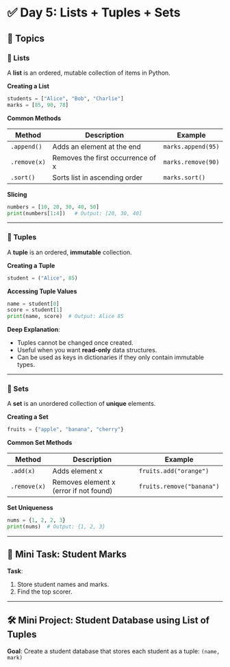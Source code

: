 # ✅ Day 5: Lists + Tuples + Sets

## 📘 Topics

### 🔹 Lists
A **list** is an ordered, mutable collection of items in Python.

**Creating a List**
```python
students = ["Alice", "Bob", "Charlie"]
marks = [85, 90, 78]
````

**Common Methods**

| Method       | Description                       | Example            |
| ------------ | --------------------------------- | ------------------ |
| `.append()`  | Adds an element at the end        | `marks.append(95)` |
| `.remove(x)` | Removes the first occurrence of x | `marks.remove(90)` |
| `.sort()`    | Sorts list in ascending order     | `marks.sort()`     |

**Slicing**

```python
numbers = [10, 20, 30, 40, 50]
print(numbers[1:4])   # Output: [20, 30, 40]
```

---

### 🔸 Tuples

A **tuple** is an ordered, **immutable** collection.

**Creating a Tuple**

```python
student = ("Alice", 85)
```

**Accessing Tuple Values**

```python
name = student[0]
score = student[1]
print(name, score)  # Output: Alice 85
```

**Deep Explanation**:

* Tuples cannot be changed once created.
* Useful when you want **read-only** data structures.
* Can be used as keys in dictionaries if they only contain immutable types.

---

### 🔸 Sets

A **set** is an unordered collection of **unique** elements.

**Creating a Set**

```python
fruits = {"apple", "banana", "cherry"}
```

**Common Set Methods**

| Method       | Description                            | Example                   |
| ------------ | -------------------------------------- | ------------------------- |
| `.add(x)`    | Adds element x                         | `fruits.add("orange")`    |
| `.remove(x)` | Removes element x (error if not found) | `fruits.remove("banana")` |

**Set Uniqueness**

```python
nums = {1, 2, 2, 3}
print(nums)  # Output: {1, 2, 3}
```

---

## 🧠 Mini Task: Student Marks

**Task**:

1. Store student names and marks.
2. Find the top scorer.
---

## 🛠️ Mini Project: Student Database using List of Tuples

**Goal**: Create a student database that stores each student as a tuple: `(name, mark)`
